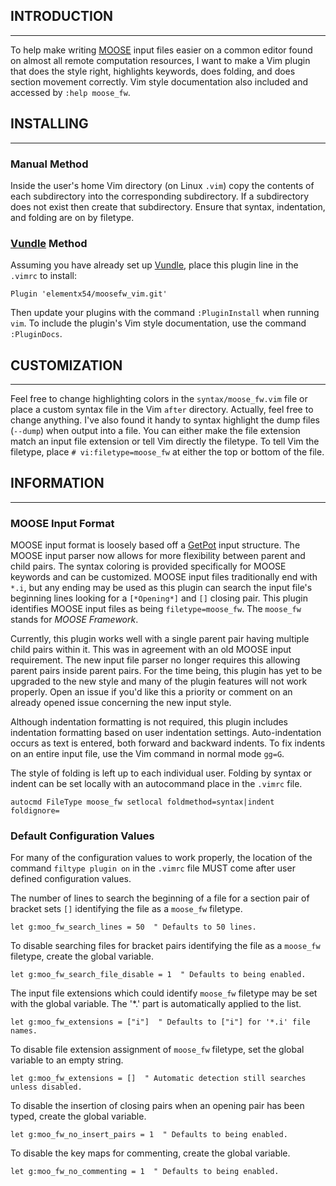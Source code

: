## INTRODUCTION
---
To help make writing [MOOSE](http://mooseframework.org/) input files easier on
a common editor found on almost all remote computation resources, I want to
make a Vim plugin that does the style right, highlights keywords, does folding,
and does section movement correctly. Vim style documentation also included and
accessed by `:help moose_fw`.

## INSTALLING
---
### Manual Method
Inside the user's home Vim directory (on Linux `.vim`) copy the contents of
each subdirectory into the corresponding subdirectory. If a subdirectory does
not exist then create that subdirectory. Ensure that syntax, indentation, and
folding are on by filetype.

### [Vundle](https://github.com/VundleVim/Vundle.vim) Method
Assuming you have already set up
[Vundle](https://github.com/VundleVim/Vundle.vim), place this plugin line in
the `.vimrc` to install:
```vim
Plugin 'elementx54/moosefw_vim.git'
```
Then update your plugins with the command `:PluginInstall` when running `vim`.
To include the plugin's Vim style documentation, use the command `:PluginDocs`.

## CUSTOMIZATION
---
Feel free to change highlighting colors in the `syntax/moose_fw.vim` file or
place a custom syntax file in the Vim `after` directory. Actually, feel free to
change anything.
I've also found it handy to syntax highlight the dump files (`--dump`) when
output into a file. You can either make the file extension match an input file
extension or tell Vim directly the filetype.
To tell Vim the filetype, place `# vi:filetype=moose_fw` at either the top or
bottom of the file.

## INFORMATION
---
### MOOSE Input Format
MOOSE input format is loosely based off a
[GetPot](http://getpot.sourceforge.net/) input structure. The MOOSE input
parser now allows for more flexibility between parent and child pairs.
The syntax coloring is provided specifically for MOOSE keywords and
can be customized. MOOSE input files traditionally end with `*.i`, but any
ending may be used as this plugin can search the input file's beginning
lines looking for a `[*Opening*]` and `[]` closing pair. This plugin identifies
MOOSE input files as being `filetype=moose_fw`. The `moose_fw` stands for
_MOOSE Framework_.

Currently, this plugin works well with a single parent pair having multiple
child pairs within it. This was in agreement with an old MOOSE input
requirement. The new input file parser no longer requires this allowing parent
pairs inside parent pairs. For the time being, this plugin has yet to be
upgraded to the new style and many of the plugin features will not work
properly. Open an issue if you'd like this a priority or comment on an already
opened issue concerning the new input style.

Although indentation formatting is not required, this plugin includes 
indentation formatting based on user indentation settings. Auto-indentation
occurs as text is entered, both forward and backward indents. To fix indents on
an entire input file, use the Vim command in normal mode `gg=G`.

The style of folding is left up to each individual user. Folding by syntax or
indent can be set locally with an autocommand place in the `.vimrc` file.
```vim
autocmd FileType moose_fw setlocal foldmethod=syntax|indent foldignore=
```

### Default Configuration Values
For many of the configuration values to work properly, the location of the
command `filtype plugin on` in the `.vimrc` file MUST come after user defined
configuration values.

The number of lines to search the beginning of a file for a section pair of
bracket sets `[]` identifying the file as a `moose_fw` filetype.
```vim
let g:moo_fw_search_lines = 50  " Defaults to 50 lines.
```
  
To disable searching files for bracket pairs identifying the file as a
`moose_fw` filetype, create the global variable.
```vim
let g:moo_fw_search_file_disable = 1  " Defaults to being enabled.
```

The input file extensions which could identify `moose_fw` filetype may be set
with the global variable. The '*.' part is automatically applied to the list.
```vim
let g:moo_fw_extensions = ["i"]  " Defaults to ["i"] for '*.i' file names.
```
To disable file extension assignment of `moose_fw` filetype, set the global
variable to an empty string.
```vim
let g:moo_fw_extensions = []  " Automatic detection still searches unless disabled.
```

To disable the insertion of closing pairs when an opening pair has been typed,
create the global variable.
```vim
let g:moo_fw_no_insert_pairs = 1  " Defaults to being enabled.
```

To disable the key maps for commenting, create the global variable.
```vim
let g:moo_fw_no_commenting = 1  " Defaults to being enabled.
```
